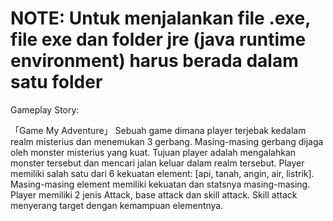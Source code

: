 NOTE: 
Untuk menjalankan file .exe, file exe dan folder jre (java runtime environment) harus berada dalam satu folder
=================================================
Gameplay Story: 

「Game My Adventure」
Sebuah game dimana player terjebak kedalam realm misterius dan menemukan 3 gerbang. Masing-masing gerbang dijaga oleh monster misterius yang kuat. Tujuan player adalah mengalahkan monster tersebut dan mencari jalan keluar dalam realm tersebut. Player memiliki salah satu dari 6 kekuatan element: [api, tanah, angin, air, listrik]. 
Masing-masing element memiliki kekuatan dan statsnya masing-masing. 
Player memiliki 2 jenis Attack, base attack dan skill attack. Skill attack menyerang target dengan kemampuan elementnya.
